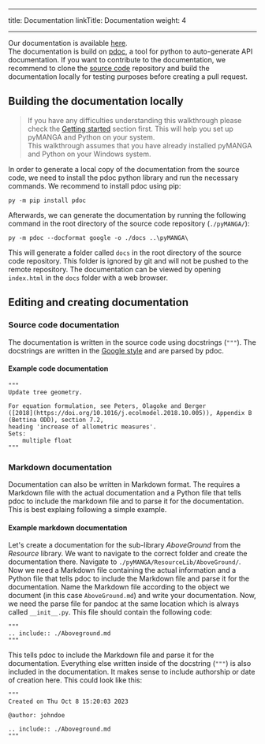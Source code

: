 
---
title: Documentation
linkTitle: Documentation
weight: 4

---

Our documentation is available [here](https://pymanga.github.io/pyMANGA/pyMANGA.html).  
The documentation is build on [pdoc](https://pdoc.dev/), a tool for python to auto-generate API documentation. If you want to contribute to the documentation, we recommend to clone the [source code](/contribution/download) repository and build the documentation locally for testing purposes before creating a pull request. 

## Building the documentation locally

> If you have any difficulties understanding this walkthrough please check the [Getting started](../../docs/getting_started/installation/) section first. This will help you set up pyMANGA and Python on your system.  
> This walkthrough assumes that you have already installed pyMANGA and Python on your Windows system.

In order to generate a local copy of the documentation from the source code, we need to install the pdoc python library and run the necessary commands. We recommend to install pdoc using pip: 

    py -m pip install pdoc

Afterwards, we can generate the documentation by running the following command in the root directory of the source code repository (`./pyMANGA/`):

    py -m pdoc --docformat google -o ./docs ..\pyMANGA\

This will generate a folder called `docs` in the root directory of the source code repository. This folder is ignored by git and will not be pushed to the remote repository. The documentation can be viewed by opening `index.html` in the `docs` folder with a web browser.

## Editing and creating documentation

### Source code documentation

The documentation is written in the source code using docstrings (`"""`). The docstrings are written in the [Google style](https://google.github.io/styleguide/pyguide.html#38-comments-and-docstrings) and are parsed by pdoc. 

#### Example code documentation  

    """
    Update tree geometry.

    For equation formulation, see Peters, Olagoke and Berger
    ([2018](https://doi.org/10.1016/j.ecolmodel.2018.10.005)), Appendix B (Bettina ODD), section 7.2,
    heading 'increase of allometric measures'.
    Sets:
        multiple float
    """

### Markdown documentation

Documentation can also be written in Markdown format. The requires a Markdown file with the actual documentation and a Python file that tells pdoc to include the markdown file and to parse it for the documentation. This is best explaing following a simple example.

#### Example markdown documentation

Let's create a documentation for the sub-library *AboveGround* from the *Resource* library. We want to navigate to the correct folder and create the documentation there. Navigate to `./pyMANGA/ResourceLib/AboveGround/`. Now we need a Markdown file containing the actual information and a Python file that tells pdoc to include the Markdown file and parse it for the documentation. Name the Markdown file according to the object we document (in this case `AboveGround.md`) and write your documentation. Now, we need the parse file for pandoc at the same location which is always called `__init__.py`. This file should contain the following code:

    """
    .. include:: ./Aboveground.md
    """

This tells pdoc to include the Markdown file and parse it for the documentation. Everything else written inside of the docstring (`"""`) is also included in the documentation. It makes sense to include authorship or date of creation here. This could look like this:

    """
    Created on Thu Oct 8 15:20:03 2023

    @author: johndoe  

    .. include:: ./Aboveground.md
    """
    

